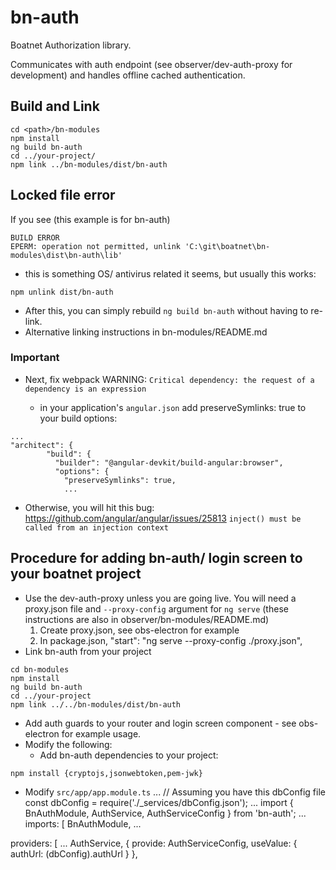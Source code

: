 # bn-auth

Boatnet Authorization library.

Communicates with auth endpoint (see observer/dev-auth-proxy for development) and handles offline cached authentication.

## Build and Link

```
cd <path>/bn-modules
npm install
ng build bn-auth
cd ../your-project/
npm link ../bn-modules/dist/bn-auth
```

## Locked file error
If you see (this example is for bn-auth)
```
BUILD ERROR
EPERM: operation not permitted, unlink 'C:\git\boatnet\bn-modules\dist\bn-auth\lib'
```
  * this is something OS/ antivirus related it seems, but usually this works:
```
npm unlink dist/bn-auth
```

* After this, you can simply rebuild `ng build bn-auth` without having to re-link.
* Alternative linking instructions in bn-modules/README.md

### Important
* Next, fix webpack WARNING: `Critical dependency: the request of a dependency is an expression`

  * in your application's `angular.json` add preserveSymlinks: true to your build options:
```
...
"architect": {
        "build": {
          "builder": "@angular-devkit/build-angular:browser",
          "options": {
            "preserveSymlinks": true,
            ...

```            
  * Otherwise, you will hit this bug: https://github.com/angular/angular/issues/25813
`inject() must be called from an injection context`

## Procedure for adding bn-auth/ login screen to your boatnet project

* Use the dev-auth-proxy unless you are going live. You will need a proxy.json file and `--proxy-config` argument for `ng serve` (these instructions are also in observer/bn-modules/README.md)
  1. Create proxy.json, see obs-electron for example
  2. In package.json, "start": "ng serve --proxy-config ./proxy.json",
* Link bn-auth from your project
```
cd bn-modules
npm install
ng build bn-auth
cd ../your-project
npm link ../../bn-modules/dist/bn-auth
```
* Add auth guards to your router and login screen component - see obs-electron for example usage.
* Modify the following:
  * Add bn-auth dependencies to your project:
```
npm install {cryptojs,jsonwebtoken,pem-jwk}

```
* Modify `src/app/app.module.ts`
...
// Assuming you have this dbConfig file
const dbConfig = require('./_services/dbConfig.json');
...
import { BnAuthModule, AuthService, AuthServiceConfig } from 'bn-auth';
...
 imports: [
    BnAuthModule, 
...

 providers: [
  ...
    AuthService,
    {
      provide: AuthServiceConfig,
      useValue: { authUrl: (<any>dbConfig).authUrl }
    },
```
